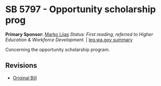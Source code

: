 # SB 5797 - Opportunity scholarship prog
**Primary Sponsor:** [Marko Liias](/person/leg/marko.liias.md)
*Status: First reading, referred to Higher Education & Workforce Development.* | [leg.wa.gov summary](https://app.leg.wa.gov/billsummary?BillNumber=5797&Year=2021)

Concerning the opportunity scholarship program.

## Revisions
* [Original Bill](1/)